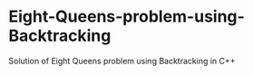 # Eight-Queens-problem-using-Backtracking
Solution of Eight Queens problem using Backtracking in C++
